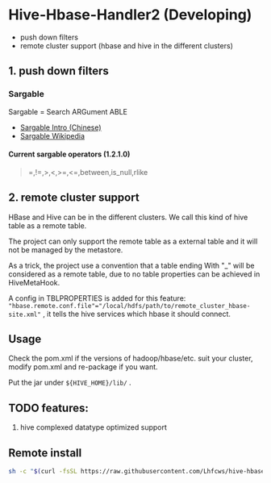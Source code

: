 # Hive-Hbase-Handler2 (Developing)

- push down filters
- remote cluster support (hbase and hive in the different clusters)

## 1. push down filters


### Sargable

Sargable = Search ARGument ABLE

+ [Sargable Intro (Chinese)](http://www.cnblogs.com/lhfcws/p/6611830.html)
+ [Sargable Wikipedia](https://en.wikipedia.org/wiki/Sargable)

#### Current sargable operators (1.2.1.0)

> =,!=,>,<,>=,<=,between,is_null,rlike


## 2. remote cluster support 

HBase and Hive can be in the different clusters. We call this kind of hive table as a remote table.

The project can only support the remote table as a external table and it will not be managed by the metastore.
 
As a trick, the project use a convention that a table ending With "_" will be considered as a remote table, due to no table properties can be achieved in HiveMetaHook.
 
A config in TBLPROPERTIES is added for this feature: `"hbase.remote.conf.file"="/local/hdfs/path/to/remote_cluster_hbase-site.xml"` , it tells the hive services which hbase it should connect.  


## Usage

Check the pom.xml if the versions of hadoop/hbase/etc. suit your cluster, modify pom.xml and re-package if you want.

Put the jar under `${HIVE_HOME}/lib/` .
 
## TODO features:
1. hive complexed datatype optimized support


## Remote install

~~~bash
sh -c "$(curl -fsSL https://raw.githubusercontent.com/Lhfcws/hive-hbase-handler2/master/install.sh)"
~~~